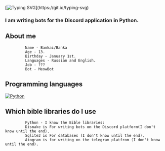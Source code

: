 [![Typing SVG](https://readme-typing-svg.herokuapp.com?color=%e292ee&lines=Hi!+My+name+is+Bankai+or+Banka!)](https://git.io/typing-svg)

### I am writing bots for the Discord application in Python.

## About me
             Name - Bankai/Banka
             Age - 13.
             Birthday - January 1st.
             Languages - Russian and English.
             Job - ???
             Bot - MeowBot


## Programming languages
  [![Python](https://img.shields.io/badge/python-3670A0?style=for-the-badge&logo=python&logoColor=ffdd54)](https://www.python.org/)

## Which bible libraries do I use
             Python - I know the Bible libraries:
             Disnake is For writing bots on the Discord platform(I don't know until the end),
             Sqlite3 is For databases (I don't know until the end),
             Aiogram is for writing on the telegram platfrom (I don't know until the end).
